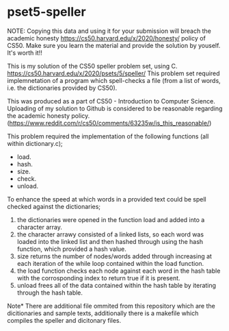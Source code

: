 # pset5-speller
NOTE: Copying this data and using it for your submission will breach the academic honesty https://cs50.harvard.edu/x/2020/honesty/ policy of CS50. Make sure you learn the material and provide the solution by youself. It's worth it!!

This is my solution of the CS50 speller problem set, using C. https://cs50.harvard.edu/x/2020/psets/5/speller/ This problem set required implemnetation of a program which spell-checks a file (from a list of words, i.e. the dictionaries provided by CS50).

This was produced as a part of CS50 - Introduction to Computer Science. Uploading of my solution to Github is considered to be reasonable regarding the academic honesty policy. (https://www.reddit.com/r/cs50/comments/63235w/is_this_reasonable/)

This problem required the implementation of the following functions (all within dictionary.c);
- load.
- hash.
- size.
- check.
- unload.

To enhance the speed at which words in a provided text could be spell checked against the dictionaries;
1. the dictionaries were opened in the function load and added into a character array.
2. the character arrawy consisted of a linked lists, so each word was loaded into the linked list and then hashed through using the hash function, which provided a hash value.
3. size returns the number of nodes/words added through increasing at each iteration of the while loop contained within the load function.
4. the load function checks each node against each word in the hash table with the corrosponding index to return true if it is present.
5. unload frees all of the data contained within the hash table by iterating through the hash table.

Note* There are additional file ommited from this repository which are the dicitionaries and sample texts, additionally there is a makefile which compiles the speller and dicitonary files.
